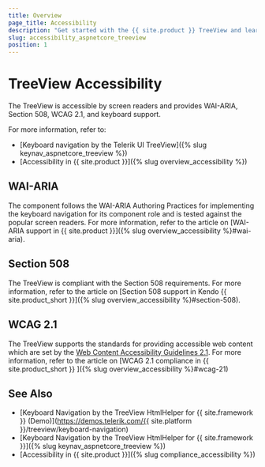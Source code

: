 ```yaml
---
title: Overview
page_title: Accessibility
description: "Get started with the {{ site.product }} TreeView and learn about its accessibility support for WAI-ARIA, Section 508, and WCAG 2.1."
slug: accessibility_aspnetcore_treeview
position: 1
---
```


# TreeView Accessibility

The TreeView is accessible by screen readers and provides WAI-ARIA, Section 508, WCAG 2.1, and keyboard support.

For more information, refer to:
* [Keyboard navigation by the Telerik UI TreeView]({% slug keynav_aspnetcore_treeview %})
* [Accessibility in {{ site.product }}]({% slug overview_accessibility %})

## WAI-ARIA

The component follows the WAI-ARIA Authoring Practices for implementing the keyboard navigation for its component role and is tested against the popular screen readers. For more information, refer to the article on [WAI-ARIA support in {{ site.product }}]({% slug overview_accessibility %}#wai-aria).

## Section 508

The TreeView is compliant with the Section 508 requirements. For more information, refer to the article on [Section 508 support in Kendo {{ site.product_short }}]({% slug overview_accessibility %}#section-508).

## WCAG 2.1

The TreeView supports the standards for providing accessible web content which are set by the [Web Content Accessibility Guidelines 2.1](https://www.w3.org/TR/WCAG/). For more information, refer to the article on [WCAG 2.1 compliance in {{ site.product_short }} ]({% slug overview_accessibility %}#wcag-21)

## See Also

* [Keyboard Navigation by the TreeView HtmlHelper for {{ site.framework }} (Demo)](https://demos.telerik.com/{{ site.platform }}/treeview/keyboard-navigation)
* [Keyboard Navigation by the TreeView HtmlHelper for {{ site.framework }}]({% slug keynav_aspnetcore_treeview %})
* [Accessibility in {{ site.product }}]({% slug compliance_accessibility %})
